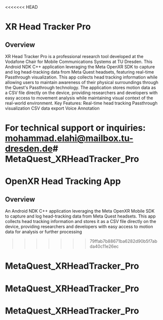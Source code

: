 <<<<<<< HEAD
# XR Head Tracker Pro 

## Overview
XR Head Tracker Pro is a professional research tool developed at the Vodafone Chair for Mobile Communications Systems at TU Dresden. This Android NDK C++ application leveraging the Meta OpenXR SDK to capture and log head-tracking data from Meta Quest headsets, featuring real-time Passthrough visualization. This app collects head tracking information while allowing users to maintain awareness of their physical surroundings through the Quest's Passthrough technology. The application stores motion data as a CSV file directly on the device, providing researchers and developers with easy access to movement analysis while maintaining visual context of the real-world environment.
Key Features:
Real-time head tracking 
Passthrough visualization 
CSV data export
Voice Annotation

For technical support or inquiries:
mohammad.elahi@mailbox.tu-dresden.de# MetaQuest_XRHeadTracker_Pro
=======
# OpenXR Head Tracking App

## Overview
An Android NDK C++ application leveraging the Meta OpenXR Mobile SDK to capture and log head-tracking data from Meta Quest headsets. This app collects head tracking information and stores it as a CSV file directly on the device, providing researchers and developers with easy access to motion data for analysis or further processing

>>>>>>> 79ffab7b88671ba6282d90b5f7abda40c11e26ec
# MetaQuest_XRHeadTracker_Pro
# MetaQuest_XRHeadTracker_Pro
# MetaQuest_XRHeadTracker_Pro
